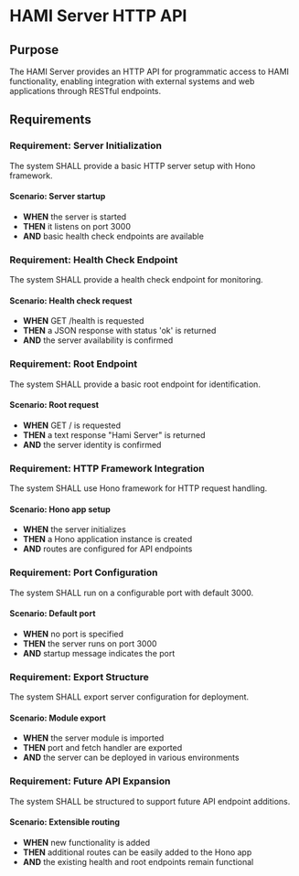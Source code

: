 # HAMI Server HTTP API

## Purpose
The HAMI Server provides an HTTP API for programmatic access to HAMI functionality, enabling integration with external systems and web applications through RESTful endpoints.

## Requirements

### Requirement: Server Initialization
The system SHALL provide a basic HTTP server setup with Hono framework.

#### Scenario: Server startup
- **WHEN** the server is started
- **THEN** it listens on port 3000
- **AND** basic health check endpoints are available

### Requirement: Health Check Endpoint
The system SHALL provide a health check endpoint for monitoring.

#### Scenario: Health check request
- **WHEN** GET /health is requested
- **THEN** a JSON response with status 'ok' is returned
- **AND** the server availability is confirmed

### Requirement: Root Endpoint
The system SHALL provide a basic root endpoint for identification.

#### Scenario: Root request
- **WHEN** GET / is requested
- **THEN** a text response "Hami Server" is returned
- **AND** the server identity is confirmed

### Requirement: HTTP Framework Integration
The system SHALL use Hono framework for HTTP request handling.

#### Scenario: Hono app setup
- **WHEN** the server initializes
- **THEN** a Hono application instance is created
- **AND** routes are configured for API endpoints

### Requirement: Port Configuration
The system SHALL run on a configurable port with default 3000.

#### Scenario: Default port
- **WHEN** no port is specified
- **THEN** the server runs on port 3000
- **AND** startup message indicates the port

### Requirement: Export Structure
The system SHALL export server configuration for deployment.

#### Scenario: Module export
- **WHEN** the server module is imported
- **THEN** port and fetch handler are exported
- **AND** the server can be deployed in various environments

### Requirement: Future API Expansion
The system SHALL be structured to support future API endpoint additions.

#### Scenario: Extensible routing
- **WHEN** new functionality is added
- **THEN** additional routes can be easily added to the Hono app
- **AND** the existing health and root endpoints remain functional